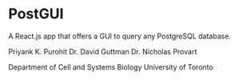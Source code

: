 # PostGUI

A React.js app that offers a GUI to query any PostgreSQL database.

Priyank K. Purohit
Dr. David Guttman
Dr. Nicholas Provart

Department of Cell and Systems Biology
University of Toronto